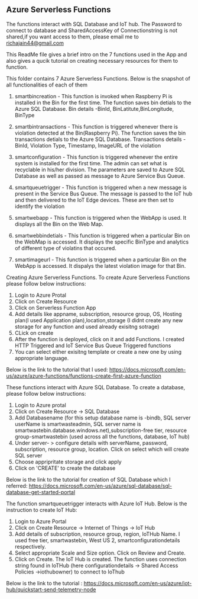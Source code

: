 ## Azure Serverless Functions 

The functions interact with SQL Database and IoT hub. The Password to connect to database and SharedAccessKey of Connectionstring is not shared,if you want access to them, please email me to richajain44@gmail.com



This ReadMe file gives a brief intro on the 7 functions used in the App and also gives a qucik tutorial on creating necessary resources
for them to function.

This folder contains 7 Azure Serverless Functions. Below is the snapshot of all functionalities of each of them

1. smartbincreation - This function is invoked when Raspberry Pi is installed in the Bin for the first time.
The function saves bin detials to the Azure SQL Database. Bin details -BinId, BinLatitute,BinLongitude, BinType

2. smartbintransactions - This function is triggered whenever there is violation detected at the Bin(Raspberry Pi).
The function saves the bin transactions detials to the Azure SQL Database. 
Transactions details - BinId, Violation Type, Timestamp, ImageURL of the violation

3. smartconfiguration - This function is triggered whenever the entire system is installed for the first time. 
The admin can set what is recyclable in his/her division. The parameters are saved to Azure SQL Database as well as passed 
as message to Azure Service Bus Queue.

4. smartqueuetrigger - This function is triggered when a new message is present in the Service Bus Queue. 
The message is passed to the IoT hub and then delivered to the IoT Edge devices. These are then set to identify the violation

5. smartwebapp - This function is triggered when the WebApp is used. It displays all the Bin on the Web Map.

6. smartwebbindetials - This function is triggered when a particular Bin on the WebMap is accessed. It displays the specific
BinType and analytics of different type of violatins that occured.

7. smartimageurl - This function is triggered when a particular Bin on the WebApp is accessed. It dispalys the latest violation image for that Bin.


Creating Azure Serverless Functions.  To create Azure Serverless Functions please follow below instructions:
1. Login to Azure Protal
2. Click on Create Resource
3. Click on Serverless Function App
4. Add details like appname, subscription, resource group, OS, Hosting plan(I used Application plan),location,storage (I didnt create any new storage for any function and used already exisitng sotrage)
5. CLick on create
6. After the function is deployed, click on it and add Functions. I created HTTP Triggered and IoT Service Bus Queue Triggered functions
7. You can select either exisitng template or create a new one by using appropriate language.

Below is the link to the tutorial that I used:
https://docs.microsoft.com/en-us/azure/azure-functions/functions-create-first-azure-function

These functions interact with Azure SQL Database. To create a database, please follow below instructions:
1. Login to Azure protal
2. Click on Create Resource -> SQL Database
3. Add Databasename (for this setup database name is -bindb, SQL server userName is smartwasteadmin, SQL server name is smartwastebin.database.windows.net),subscription-free tier, resource group-smartwastebin (used across all the functions, database, IoT hub)
4. Under server- > configure details with serverName, password, subscription, resource group, location. Click on select which will create SQL server
5. Choose appripritate storage and click apply
6. Click on 'CREATE' to create the database

Below is the link to the tutorial for creation of SQL Database which I referred: 
https://docs.microsoft.com/en-us/azure/sql-database/sql-database-get-started-portal


The function smartqueuetrigger interacts with Azure IoT Hub. Below is the instruction to create IoT Hub:
1. Login to Azure Portal
2. Click on Create Resource -> Internet of Things -> IoT Hub
3. Add details of subscription, resource group, region, IoTHub Name. 
I used free tier, smartwastebin, West US 2, smartconfigurationdetails respectively.
4. Select appropriate Scale and Size option. Click on Review and Create.
5. Click on Create. The IoT Hub is created. 
The function uses connection string found in IoTHub (here configurationdetails -> Shared Access Policies ->iothubowner) to connect to IoThub

Below is the link to the tutorial :
https://docs.microsoft.com/en-us/azure/iot-hub/quickstart-send-telemetry-node

